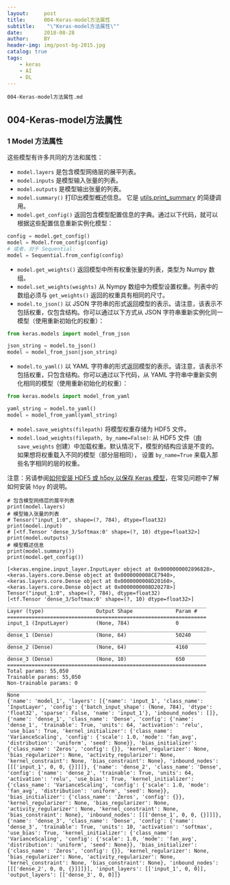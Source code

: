 ```yaml
---
layout:     post
title:      004-Keras-model方法属性
subtitle:    "\"Keras-model方法属性\""
date:       2018-08-28
author:     BY
header-img: img/post-bg-2015.jpg
catalog: true
tags:
    - keras
    - AI
    - DL
---
```


```
004-Keras-model方法属性.md
```

## 004-Keras-model方法属性

### 1 Model 方法属性

这些模型有许多共同的方法和属性：

- `model.layers` 是包含模型网络层的展平列表。
- `model.inputs` 是模型输入张量的列表。
- `model.outputs` 是模型输出张量的列表。
- `model.summary()` 打印出模型概述信息。 它是 [utils.print_summary](/utils/#print_summary) 的简捷调用。
- `model.get_config()` 返回包含模型配置信息的字典。通过以下代码，就可以根据这些配置信息重新实例化模型：

```python
config = model.get_config()
model = Model.from_config(config)
# 或者，对于 Sequential:
model = Sequential.from_config(config)
```

- `model.get_weights()` 返回模型中所有权重张量的列表，类型为 Numpy 数组。
- `model.set_weights(weights)` 从 Nympy 数组中为模型设置权重。列表中的数组必须与 `get_weights()` 返回的权重具有相同的尺寸。
- `model.to_json()` 以 JSON 字符串的形式返回模型的表示。请注意，该表示不包括权重，仅包含结构。你可以通过以下方式从 JSON 字符串重新实例化同一模型（使用重新初始化的权重）：

```python
from keras.models import model_from_json

json_string = model.to_json()
model = model_from_json(json_string)
```

- `model.to_yaml()` 以 YAML 字符串的形式返回模型的表示。请注意，该表示不包括权重，只包含结构。你可以通过以下代码，从 YAML 字符串中重新实例化相同的模型（使用重新初始化的权重）：

```python
from keras.models import model_from_yaml

yaml_string = model.to_yaml()
model = model_from_yaml(yaml_string)
```

- `model.save_weights(filepath)` 将模型权重存储为 HDF5 文件。
- `model.load_weights(filepath, by_name=False)`: 从 HDF5 文件（由 `save_weights` 创建）中加载权重。默认情况下，模型的结构应该是不变的。 如果想将权重载入不同的模型（部分层相同）， 设置 `by_name=True` 来载入那些名字相同的层的权重。

注意：另请参阅[如何安装 HDF5 或 h5py 以保存 Keras 模型](/getting-started/faq/#how-can-i-install-HDF5-or-h5py-to-save-my-models-in-Keras)，在常见问题中了解如何安装 `h5py` 的说明。

```
# 包含模型网络层的展平列表
print(model.layers)
# 模型输入张量的列表
# Tensor("input_1:0", shape=(?, 784), dtype=float32)
print(model.input)
# [<tf.Tensor 'dense_3/Softmax:0' shape=(?, 10) dtype=float32>]
print(model.outputs)
# 模型概述信息
print(model.summary())
print(model.get_config())

[<keras.engine.input_layer.InputLayer object at 0x0000000002896828>, <keras.layers.core.Dense object at 0x0000000008CE7940>, <keras.layers.core.Dense object at 0x0000000008D20160>, <keras.layers.core.Dense object at 0x0000000008D20278>]
Tensor("input_1:0", shape=(?, 784), dtype=float32)
[<tf.Tensor 'dense_3/Softmax:0' shape=(?, 10) dtype=float32>]
_________________________________________________________________
Layer (type)                 Output Shape              Param #   
=================================================================
input_1 (InputLayer)         (None, 784)               0         
_________________________________________________________________
dense_1 (Dense)              (None, 64)                50240     
_________________________________________________________________
dense_2 (Dense)              (None, 64)                4160      
_________________________________________________________________
dense_3 (Dense)              (None, 10)                650       
=================================================================
Total params: 55,050
Trainable params: 55,050
Non-trainable params: 0
_________________________________________________________________
None
{'name': 'model_1', 'layers': [{'name': 'input_1', 'class_name': 'InputLayer', 'config': {'batch_input_shape': (None, 784), 'dtype': 'float32', 'sparse': False, 'name': 'input_1'}, 'inbound_nodes': []}, {'name': 'dense_1', 'class_name': 'Dense', 'config': {'name': 'dense_1', 'trainable': True, 'units': 64, 'activation': 'relu', 'use_bias': True, 'kernel_initializer': {'class_name': 'VarianceScaling', 'config': {'scale': 1.0, 'mode': 'fan_avg', 'distribution': 'uniform', 'seed': None}}, 'bias_initializer': {'class_name': 'Zeros', 'config': {}}, 'kernel_regularizer': None, 'bias_regularizer': None, 'activity_regularizer': None, 'kernel_constraint': None, 'bias_constraint': None}, 'inbound_nodes': [[['input_1', 0, 0, {}]]]}, {'name': 'dense_2', 'class_name': 'Dense', 'config': {'name': 'dense_2', 'trainable': True, 'units': 64, 'activation': 'relu', 'use_bias': True, 'kernel_initializer': {'class_name': 'VarianceScaling', 'config': {'scale': 1.0, 'mode': 'fan_avg', 'distribution': 'uniform', 'seed': None}}, 'bias_initializer': {'class_name': 'Zeros', 'config': {}}, 'kernel_regularizer': None, 'bias_regularizer': None, 'activity_regularizer': None, 'kernel_constraint': None, 'bias_constraint': None}, 'inbound_nodes': [[['dense_1', 0, 0, {}]]]}, {'name': 'dense_3', 'class_name': 'Dense', 'config': {'name': 'dense_3', 'trainable': True, 'units': 10, 'activation': 'softmax', 'use_bias': True, 'kernel_initializer': {'class_name': 'VarianceScaling', 'config': {'scale': 1.0, 'mode': 'fan_avg', 'distribution': 'uniform', 'seed': None}}, 'bias_initializer': {'class_name': 'Zeros', 'config': {}}, 'kernel_regularizer': None, 'bias_regularizer': None, 'activity_regularizer': None, 'kernel_constraint': None, 'bias_constraint': None}, 'inbound_nodes': [[['dense_2', 0, 0, {}]]]}], 'input_layers': [['input_1', 0, 0]], 'output_layers': [['dense_3', 0, 0]]}
```
